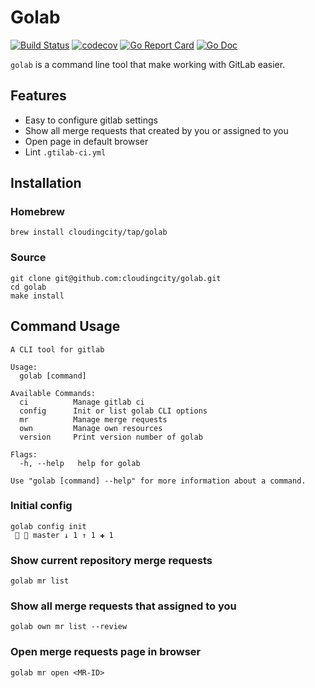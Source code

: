 # Golab

[![Build Status](https://travis-ci.com/cloudingcity/golab.svg?branch=master)](https://travis-ci.com/cloudingcity/golab)
[![codecov](https://codecov.io/gh/cloudingcity/golab/branch/master/graph/badge.svg)](https://codecov.io/gh/cloudingcity/golab)
[![Go Report Card](https://goreportcard.com/badge/github.com/cloudingcity/golab)](https://goreportcard.com/report/github.com/cloudingcity/golab)
[![Go Doc](https://img.shields.io/badge/godoc-reference-blue.svg?style=flat)](http://godoc.org/github.com/cloudingcity/golab)

`golab` is a command line tool that make working with GitLab easier.

## Features

- Easy to configure gitlab settings
- Show all merge requests that created by you or assigned to you
- Open page in default browser
- Lint `.gtilab-ci.yml`

## Installation

### Homebrew

```shell script
brew install cloudingcity/tap/golab
```

### Source

```shell script
git clone git@github.com:cloudingcity/golab.git
cd golab
make install
```

## Command Usage

```
A CLI tool for gitlab

Usage:
  golab [command]

Available Commands:
  ci          Manage gitlab ci
  config      Init or list golab CLI options
  mr          Manage merge requests
  own         Manage own resources
  version     Print version number of golab

Flags:
  -h, --help   help for golab

Use "golab [command] --help" for more information about a command.
```

### Initial config

```shell script
golab config init                                                                                                    master ↓ 1 ↑ 1 ✚ 1 
```

### Show current repository merge requests
```shell script
golab mr list
```

### Show all merge requests that assigned to you
```shell script
golab own mr list --review
```

### Open merge requests page in browser
```shell script
golab mr open <MR-ID>
```
